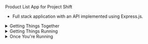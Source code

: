 <summary>Product List App for Project Shift</summary> 
  
* Full stack application with an API implemented using Express.js.

<details><summary>Getting Things Together</summary> 
  
* Navigate to /api folder, run 'npm install' on your local machine for dependencies.
* Navigate to /api/client folder, run 'npm install' on your local machine for dependencies.
</details>
<details><summary>Getting Things Running</summary> 
  
* Within your terminal, after the above installations have run successfully: 
  * run 'npm start' within the /api/client folder, to start the React app (default to localhost:3000).
  * run 'node server.js' within the /api folder, or use basic launch configuration within something like VS Code.
</details>
<details><summary>Once You're Running</summary> 
  
* Navigate to localhost:3000, and start drawing!
* As of the latest release, the tiger.svg won't directly download. We're working on that, and agree that it is awesome.
* You will be able to sign in, and must do so in order to save your designs on the site - but you can download them for free!

</details>
